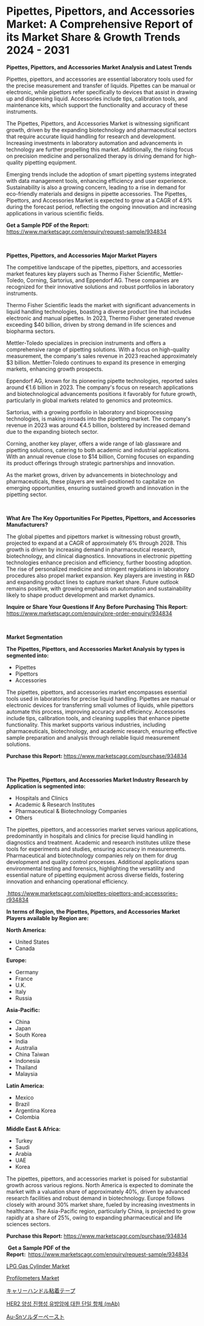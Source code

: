 <p><h1>Pipettes, Pipettors, and Accessories Market: A Comprehensive Report of its Market Share & Growth Trends 2024 - 2031</h1></p><p><strong>Pipettes, Pipettors, and Accessories Market Analysis and Latest Trends</strong></p>
<p><p>Pipettes, pipettors, and accessories are essential laboratory tools used for the precise measurement and transfer of liquids. Pipettes can be manual or electronic, while pipettors refer specifically to devices that assist in drawing up and dispensing liquid. Accessories include tips, calibration tools, and maintenance kits, which support the functionality and accuracy of these instruments.</p><p>The Pipettes, Pipettors, and Accessories Market is witnessing significant growth, driven by the expanding biotechnology and pharmaceutical sectors that require accurate liquid handling for research and development. Increasing investments in laboratory automation and advancements in technology are further propelling this market. Additionally, the rising focus on precision medicine and personalized therapy is driving demand for high-quality pipetting equipment.</p><p>Emerging trends include the adoption of smart pipetting systems integrated with data management tools, enhancing efficiency and user experience. Sustainability is also a growing concern, leading to a rise in demand for eco-friendly materials and designs in pipette accessories. The Pipettes, Pipettors, and Accessories Market is expected to grow at a CAGR of 4.9% during the forecast period, reflecting the ongoing innovation and increasing applications in various scientific fields.</p></p>
<p><strong>Get a Sample PDF of the Report:&nbsp;</strong> <a href="https://www.marketscagr.com/enquiry/request-sample/934834">https://www.marketscagr.com/enquiry/request-sample/934834</a></p>
<p>&nbsp;</p>
<p><strong>Pipettes, Pipettors, and Accessories Major Market Players</strong></p>
<p><p>The competitive landscape of the pipettes, pipettors, and accessories market features key players such as Thermo Fisher Scientific, Mettler-Toledo, Corning, Sartorius, and Eppendorf AG. These companies are recognized for their innovative solutions and robust portfolios in laboratory instruments.</p><p>Thermo Fisher Scientific leads the market with significant advancements in liquid handling technologies, boasting a diverse product line that includes electronic and manual pipettes. In 2023, Thermo Fisher generated revenue exceeding $40 billion, driven by strong demand in life sciences and biopharma sectors.</p><p>Mettler-Toledo specializes in precision instruments and offers a comprehensive range of pipetting solutions. With a focus on high-quality measurement, the company's sales revenue in 2023 reached approximately $3 billion. Mettler-Toledo continues to expand its presence in emerging markets, enhancing growth prospects.</p><p>Eppendorf AG, known for its pioneering pipette technologies, reported sales around €1.6 billion in 2023. The company's focus on research applications and biotechnological advancements positions it favorably for future growth, particularly in global markets related to genomics and proteomics.</p><p>Sartorius, with a growing portfolio in laboratory and bioprocessing technologies, is making inroads into the pipetting market. The company's revenue in 2023 was around €4.5 billion, bolstered by increased demand due to the expanding biotech sector.</p><p>Corning, another key player, offers a wide range of lab glassware and pipetting solutions, catering to both academic and industrial applications. With an annual revenue close to $14 billion, Corning focuses on expanding its product offerings through strategic partnerships and innovation.</p><p>As the market grows, driven by advancements in biotechnology and pharmaceuticals, these players are well-positioned to capitalize on emerging opportunities, ensuring sustained growth and innovation in the pipetting sector.</p></p>
<p>&nbsp;</p>
<p><strong>What Are The Key Opportunities For Pipettes, Pipettors, and Accessories Manufacturers?</strong></p>
<p><p>The global pipettes and pipettors market is witnessing robust growth, projected to expand at a CAGR of approximately 6% through 2028. This growth is driven by increasing demand in pharmaceutical research, biotechnology, and clinical diagnostics. Innovations in electronic pipetting technologies enhance precision and efficiency, further boosting adoption. The rise of personalized medicine and stringent regulations in laboratory procedures also propel market expansion. Key players are investing in R&D and expanding product lines to capture market share. Future outlook remains positive, with growing emphasis on automation and sustainability likely to shape product development and market dynamics.</p></p>
<p><strong>Inquire or Share Your Questions If Any Before Purchasing This Report:</strong> <a href="https://www.marketscagr.com/enquiry/pre-order-enquiry/934834">https://www.marketscagr.com/enquiry/pre-order-enquiry/934834</a></p>
<p>&nbsp;</p>
<p><strong>Market Segmentation</strong></p>
<p><strong>The Pipettes, Pipettors, and Accessories Market Analysis by types is segmented into:</strong></p>
<p><ul><li>Pipettes</li><li>Pipettors</li><li>Accessories</li></ul></p>
<p><p>The pipettes, pipettors, and accessories market encompasses essential tools used in laboratories for precise liquid handling. Pipettes are manual or electronic devices for transferring small volumes of liquids, while pipettors automate this process, improving accuracy and efficiency. Accessories include tips, calibration tools, and cleaning supplies that enhance pipette functionality. This market supports various industries, including pharmaceuticals, biotechnology, and academic research, ensuring effective sample preparation and analysis through reliable liquid measurement solutions.</p></p>
<p><strong>Purchase this Report:&nbsp;</strong><a href="https://www.marketscagr.com/purchase/934834">https://www.marketscagr.com/purchase/934834</a></p>
<p>&nbsp;</p>
<p><strong>The Pipettes, Pipettors, and Accessories Market Industry Research by Application is segmented into:</strong></p>
<p><ul><li>Hospitals and Clinics</li><li>Academic & Research Institutes</li><li>Pharmaceutical & Biotechnology Companies</li><li>Others</li></ul></p>
<p><p>The pipettes, pipettors, and accessories market serves various applications, predominantly in hospitals and clinics for precise liquid handling in diagnostics and treatment. Academic and research institutes utilize these tools for experiments and studies, ensuring accuracy in measurements. Pharmaceutical and biotechnology companies rely on them for drug development and quality control processes. Additional applications span environmental testing and forensics, highlighting the versatility and essential nature of pipetting equipment across diverse fields, fostering innovation and enhancing operational efficiency.</p></p>
<p><a href="https://www.marketscagr.com/pipettes-pipettors-and-accessories-r934834">&nbsp;https://www.marketscagr.com/pipettes-pipettors-and-accessories-r934834</a></p>
<p><strong>In terms of Region, the Pipettes, Pipettors, and Accessories Market Players available by Region are:</strong></p>
<p>
    <p> <strong> North America: </strong>
        <ul>
            <li>United States</li>
            <li>Canada</li>
        </ul>
        </p> 
    <p> <strong> Europe: </strong>
        <ul>
            <li>Germany</li>
            <li>France</li>
            <li>U.K.</li>
            <li>Italy</li>
            <li>Russia</li>
        </ul>
        </p> 
    <p> <strong> Asia-Pacific: </strong>
        <ul>
            <li>China</li>
            <li>Japan</li>
            <li>South Korea</li>
            <li>India</li>
            <li>Australia</li>
            <li>China Taiwan</li>
            <li>Indonesia</li>
            <li>Thailand</li>
            <li>Malaysia</li>
        </ul>
        </p> 
    <p> <strong> Latin America: </strong>
        <ul>
            <li>Mexico</li>
            <li>Brazil</li>
            <li>Argentina Korea</li>
            <li>Colombia</li>
        </ul>
        </p> 
    <p> <strong> Middle East & Africa: </strong>
        <ul>
            <li>Turkey</li>
            <li>Saudi</li>
            <li>Arabia</li>
            <li>UAE</li>
            <li>Korea</li>
        </ul>
    </p>
    </p>
<p><p>The pipettes, pipettors, and accessories market is poised for substantial growth across various regions. North America is expected to dominate the market with a valuation share of approximately 40%, driven by advanced research facilities and robust demand in biotechnology. Europe follows closely with around 30% market share, fueled by increasing investments in healthcare. The Asia-Pacific region, particularly China, is projected to grow rapidly at a share of 25%, owing to expanding pharmaceutical and life sciences sectors. </p></p>
<p><strong>Purchase this Report: </strong><a href="https://www.marketscagr.com/purchase/934834">https://www.marketscagr.com/purchase/934834</a></p>
<p>&nbsp;<strong>Get a Sample PDF of the Report:&nbsp;&nbsp;</strong><a href="https://www.marketscagr.com/enquiry/request-sample/934834">https://www.marketscagr.com/enquiry/request-sample/934834</a></p>
<p><strong></strong></p>
<p><p><a href="https://www.linkedin.com/pulse/global-lpg-gas-cylinder-market-analysis-key-trends-future-projections-qen2f?trackingId=9oKbfNN%2FQoK02JxfpmuIfg%3D%3D">LPG Gas Cylinder Market</a></p><p><a href="https://medium.com/@emily.sutherland4534/the-market-study-covers-the-profilometers-market-across-various-segments-c5dc4111883f">Profilometers Market</a></p><p><a href="https://medium.com/@oswaldheman9gu/carry-handle-adhesive-tapes-market-%E3%81%AE%E3%82%B0%E3%83%AD%E3%83%BC%E3%83%90%E3%83%AB%E5%B8%82%E5%A0%B4%E6%A6%82%E8%A6%81%E3%81%AF-%E4%B8%96%E7%95%8C%E3%81%8A%E3%82%88%E3%81%B3%E4%B8%BB%E8%A6%81%E5%B8%82%E5%A0%B4%E3%81%AB%E3%81%8A%E3%81%91%E3%82%8B%E6%A5%AD%E7%95%8C%E3%81%AB%E5%BD%B1%E9%9F%BF%E3%82%92%E4%B8%8E%E3%81%88%E3%82%8B%E4%B8%BB%E8%A6%81%E3%81%AA%E3%83%88%E3%83%AC%E3%83%B3%E3%83%89%E3%81%AB%E3%81%A4%E3%81%84%E3%81%A6-%E7%8B%AC%E8%87%AA%E3%81%AE%E8%A6%96%E7%82%B9%E3%82%92%E6%8F%90%E4%BE%9B%E3%81%97%E3%81%BE%E3%81%99-7cb0a2a1bc97">キャリーハンドル粘着テープ</a></p><p><a href="https://medium.com/@deandreclark78/%EC%84%B8%EA%B3%84-mono-antibody-mab-for-her2-positive-advanced-breast-cancer-market-%EC%9D%80-2024%EC%97%90%EC%84%9C-2031%EB%A1%9C-%EC%97%B0%ED%8F%89%EA%B7%A0-%EC%A6%9D%EA%B0%80%EC%9C%A8%EC%9D%84-%EB%B3%B4%EC%9D%BC-98e81f8cab5e">HER2 양성 진행성 유방암에 대한 단일 항체 (mAb)</a></p><p><a href="https://medium.com/@oswaldheman9gu/au-sn-solder-paste-market-%E3%81%AE%E3%82%B0%E3%83%AD%E3%83%BC%E3%83%90%E3%83%AB%E5%B8%82%E5%A0%B4%E6%A6%82%E8%A6%81%E3%81%AF-%E4%B8%96%E7%95%8C%E3%81%8A%E3%82%88%E3%81%B3%E4%B8%BB%E8%A6%81%E5%B8%82%E5%A0%B4%E3%81%AB%E3%81%8A%E3%81%91%E3%82%8B%E6%A5%AD%E7%95%8C%E3%81%AB%E5%BD%B1%E9%9F%BF%E3%82%92%E4%B8%8E%E3%81%88%E3%82%8B%E4%B8%BB%E8%A6%81%E3%81%AA%E3%83%88%E3%83%AC%E3%83%B3%E3%83%89%E3%81%AB%E3%81%A4%E3%81%84%E3%81%A6-%E7%8B%AC%E8%87%AA%E3%81%AE%E8%A6%96%E7%82%B9%E3%82%92%E6%8F%90%E4%BE%9B%E3%81%97%E3%81%BE%E3%81%99-f4a3d1357894">Au-Snソルダーペースト</a></p></p>